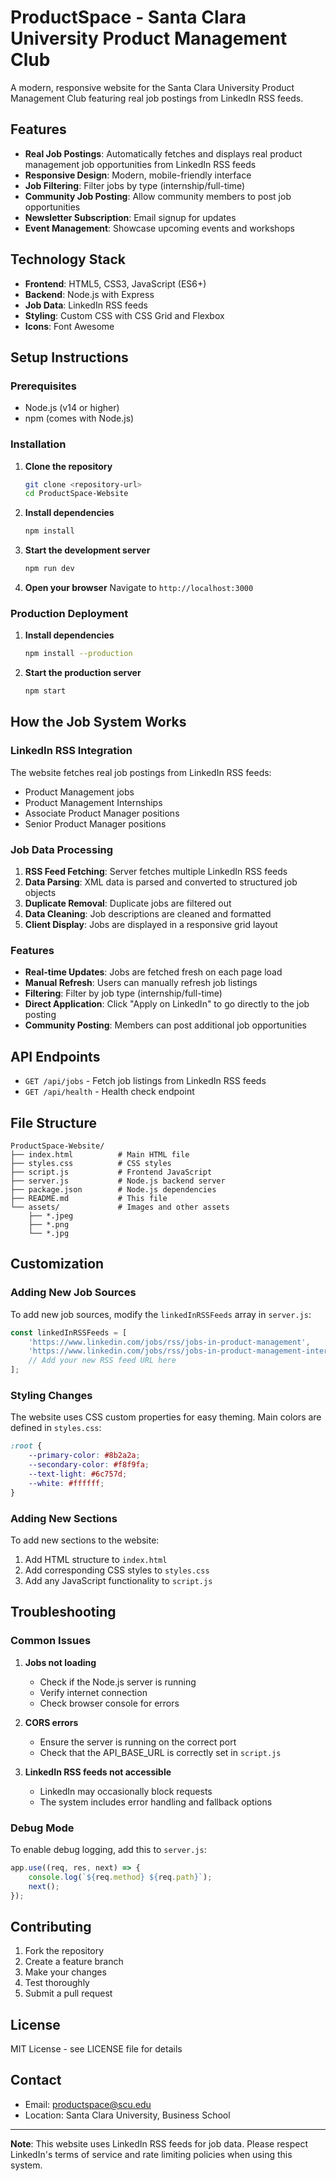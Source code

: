 # ProductSpace - Santa Clara University Product Management Club

A modern, responsive website for the Santa Clara University Product Management Club featuring real job postings from LinkedIn RSS feeds.

## Features

- **Real Job Postings**: Automatically fetches and displays real product management job opportunities from LinkedIn RSS feeds
- **Responsive Design**: Modern, mobile-friendly interface
- **Job Filtering**: Filter jobs by type (internship/full-time)
- **Community Job Posting**: Allow community members to post job opportunities
- **Newsletter Subscription**: Email signup for updates
- **Event Management**: Showcase upcoming events and workshops

## Technology Stack

- **Frontend**: HTML5, CSS3, JavaScript (ES6+)
- **Backend**: Node.js with Express
- **Job Data**: LinkedIn RSS feeds
- **Styling**: Custom CSS with CSS Grid and Flexbox
- **Icons**: Font Awesome

## Setup Instructions

### Prerequisites

- Node.js (v14 or higher)
- npm (comes with Node.js)

### Installation

1. **Clone the repository**
   ```bash
   git clone <repository-url>
   cd ProductSpace-Website
   ```

2. **Install dependencies**
   ```bash
   npm install
   ```

3. **Start the development server**
   ```bash
   npm run dev
   ```

4. **Open your browser**
   Navigate to `http://localhost:3000`

### Production Deployment

1. **Install dependencies**
   ```bash
   npm install --production
   ```

2. **Start the production server**
   ```bash
   npm start
   ```

## How the Job System Works

### LinkedIn RSS Integration

The website fetches real job postings from LinkedIn RSS feeds:

- Product Management jobs
- Product Management Internships
- Associate Product Manager positions
- Senior Product Manager positions

### Job Data Processing

1. **RSS Feed Fetching**: Server fetches multiple LinkedIn RSS feeds
2. **Data Parsing**: XML data is parsed and converted to structured job objects
3. **Duplicate Removal**: Duplicate jobs are filtered out
4. **Data Cleaning**: Job descriptions are cleaned and formatted
5. **Client Display**: Jobs are displayed in a responsive grid layout

### Features

- **Real-time Updates**: Jobs are fetched fresh on each page load
- **Manual Refresh**: Users can manually refresh job listings
- **Filtering**: Filter by job type (internship/full-time)
- **Direct Application**: Click "Apply on LinkedIn" to go directly to the job posting
- **Community Posting**: Members can post additional job opportunities

## API Endpoints

- `GET /api/jobs` - Fetch job listings from LinkedIn RSS feeds
- `GET /api/health` - Health check endpoint

## File Structure

```
ProductSpace-Website/
├── index.html          # Main HTML file
├── styles.css          # CSS styles
├── script.js           # Frontend JavaScript
├── server.js           # Node.js backend server
├── package.json        # Node.js dependencies
├── README.md           # This file
└── assets/             # Images and other assets
    ├── *.jpeg
    ├── *.png
    └── *.jpg
```

## Customization

### Adding New Job Sources

To add new job sources, modify the `linkedInRSSFeeds` array in `server.js`:

```javascript
const linkedInRSSFeeds = [
    'https://www.linkedin.com/jobs/rss/jobs-in-product-management',
    'https://www.linkedin.com/jobs/rss/jobs-in-product-management-internship',
    // Add your new RSS feed URL here
];
```

### Styling Changes

The website uses CSS custom properties for easy theming. Main colors are defined in `styles.css`:

```css
:root {
    --primary-color: #8b2a2a;
    --secondary-color: #f8f9fa;
    --text-light: #6c757d;
    --white: #ffffff;
}
```

### Adding New Sections

To add new sections to the website:

1. Add HTML structure to `index.html`
2. Add corresponding CSS styles to `styles.css`
3. Add any JavaScript functionality to `script.js`

## Troubleshooting

### Common Issues

1. **Jobs not loading**
   - Check if the Node.js server is running
   - Verify internet connection
   - Check browser console for errors

2. **CORS errors**
   - Ensure the server is running on the correct port
   - Check that the API_BASE_URL is correctly set in `script.js`

3. **LinkedIn RSS feeds not accessible**
   - LinkedIn may occasionally block requests
   - The system includes error handling and fallback options

### Debug Mode

To enable debug logging, add this to `server.js`:

```javascript
app.use((req, res, next) => {
    console.log(`${req.method} ${req.path}`);
    next();
});
```

## Contributing

1. Fork the repository
2. Create a feature branch
3. Make your changes
4. Test thoroughly
5. Submit a pull request

## License

MIT License - see LICENSE file for details

## Contact

- Email: productspace@scu.edu
- Location: Santa Clara University, Business School

---

**Note**: This website uses LinkedIn RSS feeds for job data. Please respect LinkedIn's terms of service and rate limiting policies when using this system. 